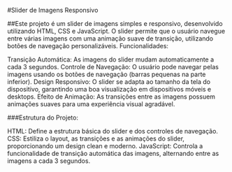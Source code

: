 #Slider de Imagens Responsivo

##Este projeto é um slider de imagens simples e responsivo, desenvolvido utilizando HTML, CSS e JavaScript. O slider permite que o usuário navegue entre várias imagens com uma animação suave de transição, utilizando botões de navegação personalizáveis.
Funcionalidades:

  Transição Automática: As imagens do slider mudam automaticamente a cada 3 segundos.
  Controle de Navegação: O usuário pode navegar pelas imagens usando os botões de navegação (barras pequenas na parte inferior).
  Design Responsivo: O slider se adapta ao tamanho da tela do dispositivo, garantindo uma boa visualização em dispositivos móveis e desktops.
  Efeito de Animação: As transições entre as imagens possuem animações suaves para uma experiência visual agradável.

###Estrutura do Projeto:

  HTML: Define a estrutura básica do slider e dos controles de navegação.
  CSS: Estiliza o layout, as transições e as animações do slider, proporcionando um design clean e moderno.
  JavaScript: Controla a funcionalidade de transição automática das imagens, alternando entre as imagens a cada 3 segundos.

  
